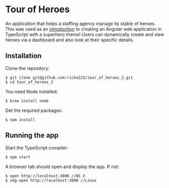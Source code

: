 Tour of Heroes
==============

An application that helps a staffing agency manage its stable of heroes. This was used as an [introduction](https://angular.io/docs/ts/latest/tutorial/) to creating an Angular web application in TypeScript with a superhero theme! Users can dynamically create and view heroes via a dashboard and also look at their specific details.

Installation
------------
Clone the repository:
```
$ git clone git@github.com:richo225/tour_of_heroes_2.git
$ cd tour_of_heroes_2
```
You need Node installed:
```
$ brew install node
```
Get the required packages:
```
$ npm install
```

Running the app
---------------
Start the TypeScript compiler:
```
$ npm start
```
A browser tab should open and display the app. If not:
```
$ open http://localhost:3000 //OS X
$ xdg-open http://localhost:3000 //Linux
```

